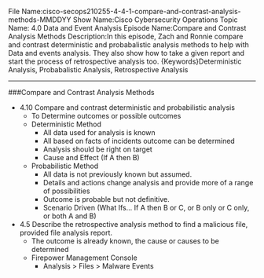 File Name:cisco-secops210255-4-4-1-compare-and-contrast-analysis-methods-MMDDYY
Show Name:Cisco Cybersecurity Operations
Topic Name: 4.0 Data and Event Analysis
Episode Name:Compare and Contrast Analysis Methods
Description:In this episode, Zach and Ronnie compare and contrast deterministic and probabalistic analysis methods to help with Data and events analysis. They also show how to take a given report and start the process of retrospective analysis too.
{Keywords}Deterministic Analysis, Probabalistic Analysis, Retrospective Analysis

---

###Compare and Contrast Analysis Methods

* 4.10 Compare and contrast deterministic and probabilistic
  analysis
	+ To Determine outcomes or possible outcomes
	+ Deterministic Method
		- All data used for analysis is known
		- All based on facts of incidents outcome can be 
		  determined
		- Analysis should be right on target
		- Cause and Effect (If A then B)
	+ Probabilistic Method
		- All data is not previously known but assumed.
		- Details and actions change analysis and provide more
		  of a range of possibilities
		- Outcome is probable but not definitive.
		- Scenario Driven (What Ifs... If A  then B or C, or B
		  only or C only, or both A and B)
* 4.5 Describe the retrospective analysis method to find a
  malicious file, provided file analysis report.
	+ The outcome is already known, the cause or causes to be
  	  determined
	+ Firepower Management Console
		- Analysis > Files > Malware Events